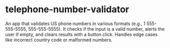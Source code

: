 # telephone-number-validator
An app that validates US phone numbers in various formats (e.g., 1 555-555-5555, 555-555-5555). It checks if the input is a valid number, alerts the user if empty, and clears results with a button click. Handles edge cases like incorrect country code or malformed numbers.
